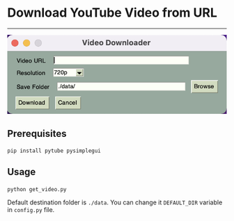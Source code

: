 # Download YouTube Video from URL
---

![app](images/ui.png)

## Prerequisites
```pip install pytube pysimplegui```

## Usage
```python get_video.py```

Default destination folder is `./data`.
You can change it `DEFAULT_DIR` variable in `config.py` file.
